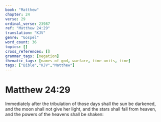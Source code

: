 ```yaml
---
book: "Matthew"
chapter: 24
verse: 29
ordinal_verse: 23987
ref: "Matthew 24:29"
translation: "KJV"
genre: "Gospel"
word_count: 36
topics: []
cross_references: []
grammar_tags: [negation]
thematic_tags: [names-of-god, warfare, time-units, time]
tags: ["Bible","KJV","Matthew"]
---
```


# Matthew 24:29

Immediately after the tribulation of those days shall the sun be darkened, and the moon shall not give her light, and the stars shall fall from heaven, and the powers of the heavens shall be shaken:

